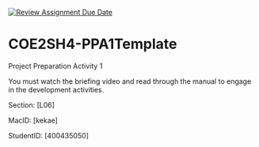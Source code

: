 [![Review Assignment Due Date](https://classroom.github.com/assets/deadline-readme-button-24ddc0f5d75046c5622901739e7c5dd533143b0c8e959d652212380cedb1ea36.svg)](https://classroom.github.com/a/pfL3S_Um)
# COE2SH4-PPA1Template
Project Preparation Activity 1

You must watch the briefing video and read through the manual to engage in the development activities.


Section: [L06]

MacID: [kekae]

StudentID: [400435050]
